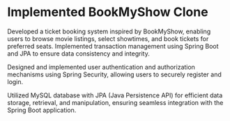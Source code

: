 # Implemented BookMyShow Clone

Developed a ticket booking system inspired by BookMyShow, enabling users to browse movie listings, select showtimes, and book tickets for preferred seats. Implemented transaction management using Spring Boot and JPA to ensure data consistency and integrity.

Designed and implemented user authentication and authorization mechanisms using Spring Security, allowing users to securely register and login.

Utilized MySQL database with JPA (Java Persistence API) for efficient data storage, retrieval, and manipulation, ensuring seamless integration with the Spring Boot application.
